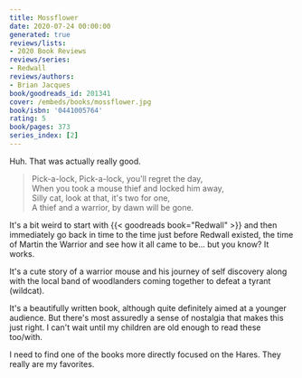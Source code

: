 ```yaml
---
title: Mossflower
date: 2020-07-24 00:00:00
generated: true
reviews/lists:
- 2020 Book Reviews
reviews/series:
- Redwall
reviews/authors:
- Brian Jacques
book/goodreads_id: 201341
cover: /embeds/books/mossflower.jpg
book/isbn: '0441005764'
rating: 5
book/pages: 373
series_index: [2]
---
```

Huh. That was actually really good.  

> Pick-a-lock, Pick-a-lock, you'll regret the day,   
> When you took a mouse thief and locked him away,   
> Silly cat, look at that, it's two for one,   
> A thief and a warrior, by dawn will be gone.  

<!--more-->

It's a bit weird to start with {{< goodreads book="Redwall" >}} and then immediately go back in time to the time just before Redwall existed, the time of Martin the Warrior and see how it all came to be... but you know? It works.  

It's a cute story of a warrior mouse and his journey of self discovery along with the local band of woodlanders coming together to defeat a tyrant (wildcat).  

It's a beautifully written book, although quite definitely aimed at a younger audience. But there's most assuredly a sense of nostalgia that makes this just right. I can't wait until my children are old enough to read these too/with.  

I need to find one of the books more directly focused on the Hares. They really are my favorites.